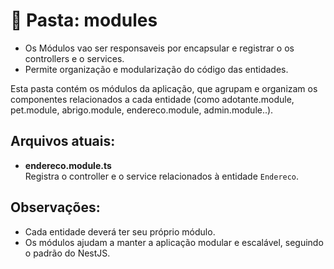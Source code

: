 
# 📂 Pasta: modules

 - Os Módulos vao ser responsaveis por encapsular e registrar o os controllers e o services.
 - Permite organização e modularização do código das entidades.

Esta pasta contém os módulos da aplicação, que agrupam e organizam os componentes relacionados a cada entidade (como adotante.module, pet.module, abrigo.module, endereco.module, admin.module..).

## Arquivos atuais:

- **endereco.module.ts**  
  Registra o controller e o service relacionados à entidade `Endereco`.

## Observações:
- Cada entidade deverá ter seu próprio módulo.
- Os módulos ajudam a manter a aplicação modular e escalável, seguindo o padrão do NestJS.
